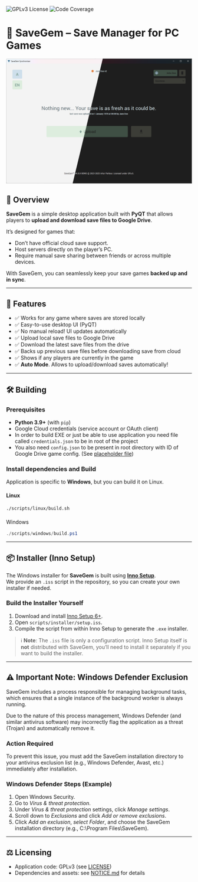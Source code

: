 ![GPLv3 License](https://img.shields.io/badge/License-GPLv3-blue.svg)
![Code Coverage](https://codecov.io/gh/pikulo-kama/SaveGemSynchronizer/branch/master/graph/badge.svg)

# 💎 SaveGem – Save Manager for PC Games
<img src="assets/application-demo.png" alt="SaveGem Screenshot" width="800"/>

## 📌 Overview
**SaveGem** is a simple desktop application built with **PyQT** that allows players to **upload and download save files to Google Drive**.  

It’s designed for games that:
- Don’t have official cloud save support.
- Host servers directly on the player’s PC.
- Require manual save sharing between friends or across multiple devices.

With SaveGem, you can seamlessly keep your save games **backed up and in sync**.

---

## 🚀 Features
- ✅ Works for any game where saves are stored locally
- ✅ Easy-to-use desktop UI (PyQT)
- ✅ No manual reload! UI updates automatically
- ✅ Upload local save files to Google Drive  
- ✅ Download the latest save files from the drive
- ✅ Backs up previous save files before downloading save from cloud   
- ✅ Shows if any players are currently in the game
- ✅ **Auto Mode**. Allows to upload/download saves automatically!

---

## 🛠️ Building
### Prerequisites
- **Python 3.9+** (with `pip`)  
- Google Cloud credentials (service account or OAuth client)  
- In order to build EXE or just be able to use application you need file called `credentials.json` to be in root of the project
- You also need `config.json` to be present in root directory with ID of Google Drive game config. (See [placeholder file](./config.json.placeholder)) 

### Install dependencies and Build
Application is specific to **Windows**, but you can build it on Linux.
#### Linux
```bash
./scripts/linux/build.sh
```
####
Windows
```powershell
./scripts/windows/build.ps1
```

---

## 📦 Installer (Inno Setup)

The Windows installer for **SaveGem** is built using **[Inno Setup](https://jrsoftware.org/isinfo.php)**.  
We provide an `.iss` script in the repository, so you can create your own installer if needed.

### Build the Installer Yourself
1. Download and install [Inno Setup 6+](https://jrsoftware.org/isdl.php).  
2. Open `scripts/installer/setup.iss`.  
3. Compile the script from within Inno Setup to generate the `.exe` installer.

> ℹ️ **Note**: The `.iss` file is only a configuration script. Inno Setup itself is **not** distributed with SaveGem, you’ll need to install it separately if you want to build the installer.

---

## ⚠️ Important Note: Windows Defender Exclusion
SaveGem includes a process responsible for managing background tasks, which ensures that a single instance of the background worker is always running.

Due to the nature of this process management, Windows Defender (and similar antivirus software) may incorrectly flag the application as a threat (Trojan) and automatically remove it.

### Action Required
To prevent this issue, you must add the SaveGem installation directory to your antivirus exclusion list (e.g., Windows Defender, Avast, etc.) immediately after installation.

### Windows Defender Steps (Example)
1. Open Windows Security.
2. Go to *Virus & threat protection*.
3. Under *Virus & threat protection* settings, click *Manage settings*.
4. Scroll down to *Exclusions* and click *Add or remove exclusions*.
5. Click *Add an exclusion*, *select Folder*, and choose the SaveGem installation directory (e.g., C:\Program Files\SaveGem).

---

## ⚖️ Licensing

- Application code: GPLv3 (see [LICENSE](LICENSE))
- Dependencies and assets: see [NOTICE.md](NOTICE.md) for details
